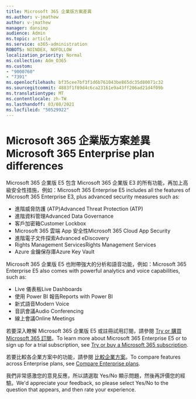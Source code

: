 ```yaml
---
title: Microsoft 365 企業版方案差異
ms.author: v-jmathew
author: v-jmathew
manager: dansimp
audience: Admin
ms.topic: article
ms.service: o365-administration
ROBOTS: NOINDEX, NOFOLLOW
localization_priority: Normal
ms.collection: Adm_O365
ms.custom:
- "9000760"
- "7391"
ms.openlocfilehash: bf35cee7bf3f1d6b761043be865dc35d80071c32
ms.sourcegitcommit: 4883f1f89d4c6ca23161e9a43ff206ad21d4f09b
ms.translationtype: MT
ms.contentlocale: zh-TW
ms.lasthandoff: 03/08/2021
ms.locfileid: "50529922"
---
```

# <a name="microsoft-365-enterprise-plan-differences"></a><span data-ttu-id="6324b-102">Microsoft 365 企業版方案差異</span><span class="sxs-lookup"><span data-stu-id="6324b-102">Microsoft 365 Enterprise plan differences</span></span>

<span data-ttu-id="6324b-103">Microsoft 365 企業版 E5 包含 Microsoft 365 企業版 E3 的所有功能，再加上高級安全性措施，例如：</span><span class="sxs-lookup"><span data-stu-id="6324b-103">Microsoft 365 Enterprise E5 includes all the features of Microsoft 365 Enterprise E3, plus advanced security measures such as:</span></span>

- <span data-ttu-id="6324b-104">進階威脅防護 (ATP)</span><span class="sxs-lookup"><span data-stu-id="6324b-104">Advanced Threat Protection (ATP)</span></span>
- <span data-ttu-id="6324b-105">進階資料管理</span><span class="sxs-lookup"><span data-stu-id="6324b-105">Advanced Data Governance</span></span>
- <span data-ttu-id="6324b-106">客戶加密箱</span><span class="sxs-lookup"><span data-stu-id="6324b-106">Customer Lockbox</span></span>
- <span data-ttu-id="6324b-107">Microsoft 365 雲端 App 安全性</span><span class="sxs-lookup"><span data-stu-id="6324b-107">Microsoft 365 Cloud App Security</span></span>
- <span data-ttu-id="6324b-108">進階電子文件探索</span><span class="sxs-lookup"><span data-stu-id="6324b-108">Advanced eDiscovery</span></span>
- <span data-ttu-id="6324b-109">Rights Management Services</span><span class="sxs-lookup"><span data-stu-id="6324b-109">Rights Management Services</span></span>
- <span data-ttu-id="6324b-110">Azure 金鑰保存庫</span><span class="sxs-lookup"><span data-stu-id="6324b-110">Azure Key Vault</span></span>

<span data-ttu-id="6324b-111">Microsoft 365 企業版 E5 也附帶強大的分析和語音功能，例如：</span><span class="sxs-lookup"><span data-stu-id="6324b-111">Microsoft 365 Enterprise E5 also comes with powerful analytics and voice capabilities, such as:</span></span>

- <span data-ttu-id="6324b-112">Live 儀表板</span><span class="sxs-lookup"><span data-stu-id="6324b-112">Live Dashboards</span></span>
- <span data-ttu-id="6324b-113">使用 Power BI 報告</span><span class="sxs-lookup"><span data-stu-id="6324b-113">Reports with Power BI</span></span>
- <span data-ttu-id="6324b-114">新式語音</span><span class="sxs-lookup"><span data-stu-id="6324b-114">Modern Voice</span></span>
- <span data-ttu-id="6324b-115">音訊會議</span><span class="sxs-lookup"><span data-stu-id="6324b-115">Audio Conferencing</span></span>
- <span data-ttu-id="6324b-116">線上會議</span><span class="sxs-lookup"><span data-stu-id="6324b-116">Online Meetings</span></span>

<span data-ttu-id="6324b-117">若要深入瞭解 Microsoft 365 企業版 E5 或註冊試用訂閱，請參閱 [Try or 購買 Microsoft 365 訂閱](https://go.microsoft.com/fwlink/?linkid=2099673)。</span><span class="sxs-lookup"><span data-stu-id="6324b-117">To learn more about Microsoft 365 Enterprise E5 or to sign up for a trial subscription, see [Try or buy a Microsoft 365 subscription](https://go.microsoft.com/fwlink/?linkid=2099673).</span></span>

<span data-ttu-id="6324b-118">若要比較各企業方案中的功能，請參閱 [比較企業方案](https://go.microsoft.com/fwlink/?linkid=2097200)。</span><span class="sxs-lookup"><span data-stu-id="6324b-118">To compare features across Enterprise plans, see [Compare Enterprise plans](https://go.microsoft.com/fwlink/?linkid=2097200).</span></span>

<span data-ttu-id="6324b-119">我們非常感激您的意見反應，所以請選取 Yes/No 顯示問題，然後再評價您的經驗。</span><span class="sxs-lookup"><span data-stu-id="6324b-119">We'd appreciate your feedback, so please select Yes/No to the question that appears, and then rate your experience.</span></span>
